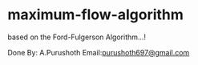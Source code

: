 # maximum-flow-algorithm
based on the Ford-Fulgerson Algorithm...!


Done By: A.Purushoth
Email:purushoth697@gmail.com
